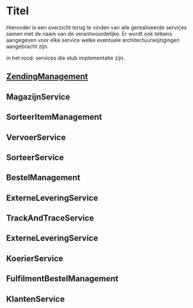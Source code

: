 # Titel

Hieronder is een overzicht terug te vinden van alle gerealiseerde services samen met de naam van de verantwoordelijke.
Er wordt ook telkens aangegeven voor elke service welke eventuele architectuurwijzigingen aangebracht zijn.

in het rood: services die stub implementatie zijn.

## <u>ZendingManagement</u>

## MagazijnService

## SorteerItemManagement

## VervoerService

## SorteerService

## <b>BestelManagement</b>

## ExterneLeveringService

## TrackAndTraceService

## ExterneLeveringService

## <b>KoerierService</b>

## FulfilmentBestelManagement

## KlantenService
